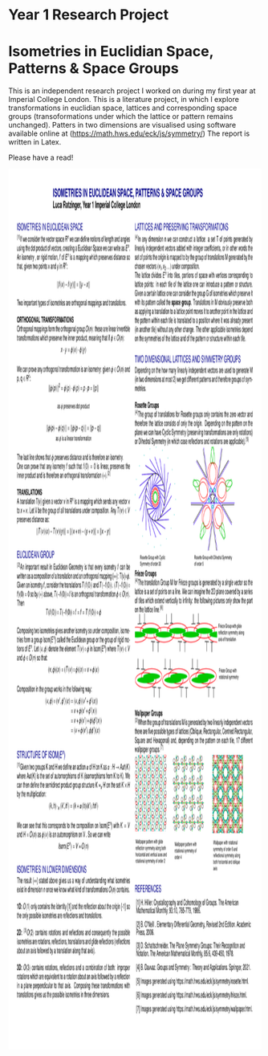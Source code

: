 # Year 1 Research Project
# Isometries in Euclidian Space, Patterns & Space Groups

This is an independent research project I worked on during my first year at Imperial College London. This is a literature project, in which I explore transformations in euclidian space, lattices and corresponding space groups (transoformations under which the lattice or pattern remains unchanged). Patters in two dimensions are visualised using software available online at (https://math.hws.edu/eck/js/symmetry/)
The report is written in Latex.

Please have a read!

<img src="ISOMETRIES_IN_EUCLIDEAN_SPACE__PATTERNS___SPACE_GROUPS.pdf" alt="Poster" width="1240" height="1754">

